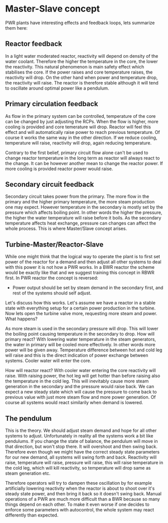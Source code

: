 # Master-Slave concept 

PWR plants have interesting effects and feedback loops, lets summarize them here:

## Reactor feedback

In a light water moderated reactor, reactivity will depend on density of the water coolant. Therefore the higher the temperature in the core, the lower the reactivity. This natural phenomenon is main safety effect which stabilises the core. If the power raises and core temperature raises, the reactivity will drop. On the other hand when power and temperature drop, the reactivity will raise. The reactor is therefore stable although it will tend to oscillate around optimal power like a pendulum.

## Primary circulation feedback

As flow in the primary system can be controlled, temperature of the core can be changed by just adjusting the RCPs. When the flow is higher, more cooling is provided and core temerature will drop. Reactor will feel this effect and will automatically raise power to reach previous temperature. Of course it works the same way in the other direction. If we reduce cooling, temperature will raise, reactivity will drop, again reducing temperature.

Contrary to the first belief, primary circuit flow alone can't be used to change reactor temperature in the long term as reactor will always react to the change. It can be however another mean to change the reactor power. If more cooling is provided reactor power would raise.

## Secondary circuit feedback

Secondary circuit takes power from the primary. The more flow in the primary and the higher primary temperature, the more steam production one may expect. However temperature in the secondary is mostly set by the pressure which affects boiling point. In other words the higher the pressure, the higher the water temperature will raise before it boils. As the secondary temperature affects heat exchange, pressure can changes can affect the whole process. This is where Master/Slave concept arises.

## Turbine-Master/Reactor-Slave

While one might think that the logical way to operate the plant is to first set power of the reactor for a demand and then adjust all other systems to deal with this power it is not how a PWR works. In a BWR reactor the scheme would be exactly like that and we suggest training this concept in RBWR first. In PWR reactor the concept is reversed:

- Power output should be set by steam demand in the secondary first, and rest of the systems should self adjust.

Let's discuss how this works. Let's assume we have a reactor in a stable state with everything setup for a certain power production in the turbine. Now lets open the turbine valve more, requesting more steam and power. What happens?

As more steam is used in the secondary pressure will drop. This will lower the boiling point causing temperature in the secondary to drop. How will primary react? With lowering water temperature in the steam generators, the water in primary will be cooled more effectively. In other words more power will be given away. Temperature difference between hot and cold leg will raise and this is the direct indication of power exchange between systems. Cooler water will enter the core.

How will reactor react? With cooler water entering the core reactivity will raise. With raising power, the hot leg will get hotter than before raising also the temperature in the cold leg. This will inevitably cause more steam generation in the secondary and the pressure would raise back. We can expect a new steady state which will cause the pressure to come back to previous value with just more steam flow and more power generation. Of course all systems would react similarily when demand is lowered.

## The pendulum

This is the theory. We should adjust steam demand and hope for all other systems to adjust. Unfortunately in reality all the systems work a bit like pendulums. If you change the state of balance, the pendulum will move in that direction, but won't stop there. It will overshoot and then swing back. Therefore even though we might have the correct steady state parameters for our new demand, all systems will swing forth and back. Reactivity will raise, temperature will raise, pressure will raise, this will raise temperature in the cold leg, which will kill reactivity, so temperature will drop same as steam generation etc.

Therefore operators will try to dampen these oscillation by for example artificially lowering reactivity when the reactor is about to shoot over it's steady state power, and then bring it back so it doesn't swing back. Manual operations of a PWR are much more difficult than a BWR because so many things depend on each other. To make it even worse if one decides to enforce some parameters with autocontrol, the whole system may react differently than expected.
